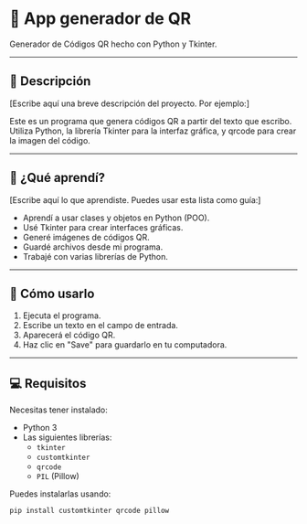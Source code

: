 # 🎯 App generador de QR

Generador de Códigos QR hecho con Python y Tkinter.

---

## 📌 Descripción

[Escribe aquí una breve descripción del proyecto. Por ejemplo:]

Este es un programa que genera códigos QR a partir del texto que escribo. Utiliza Python, la librería Tkinter para la interfaz gráfica, y qrcode para crear la imagen del código.

---

## 🧠 ¿Qué aprendí?

[Escribe aquí lo que aprendiste. Puedes usar esta lista como guía:]

- Aprendí a usar clases y objetos en Python (POO).
- Usé Tkinter para crear interfaces gráficas.
- Generé imágenes de códigos QR.
- Guardé archivos desde mi programa.
- Trabajé con varias librerías de Python.

---

## 🚀 Cómo usarlo

1. Ejecuta el programa.
2. Escribe un texto en el campo de entrada.
3. Aparecerá el código QR.
4. Haz clic en "Save" para guardarlo en tu computadora.

---

## 💻 Requisitos

Necesitas tener instalado:

- Python 3
- Las siguientes librerías:
  - `tkinter`
  - `customtkinter`
  - `qrcode`
  - `PIL` (Pillow)

Puedes instalarlas usando:

```bash
pip install customtkinter qrcode pillow
```

